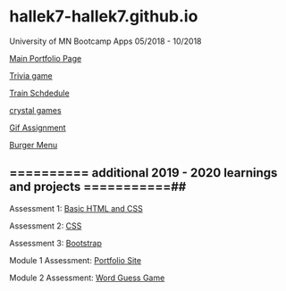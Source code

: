 # hallek7-hallek7.github.io
 University of MN Bootcamp Apps 05/2018 - 10/2018
 
 [Main Portfolio  Page](https://hallek7.github.io/hallek7-hallek7.github.io/May12Assignment/index.html)
 
[Trivia game](https://hallek7.github.io/hallek7-hallek7.github.io/TriviaGame/trivia.html)

[Train Schdedule](https://hallek7.github.io/hallek7-hallek7.github.io/Train%20Schedule/)

[crystal games](https://hallek7.github.io/hallek7-hallek7.github.io/unit-4-game/CrystalsGame.html)

[Gif Assignment](https://hallek7.github.io/hallek7-hallek7.github.io/GihpyAPI/Index.html)

[Burger Menu](https://burgerapp77.herokuapp.com/)
 
## ========== additional 2019 - 2020  learnings and projects ===========##

Assessment 1:  [Basic HTML and CSS](https://hallek7.github.io/hallek7-hallek7.github.io/Dev10-Program/HTML_BasicCSS_Assessment/index.html)

Assessment 2:  [CSS](https://hallek7.github.io/hallek7-hallek7.github.io/Dev10-Program/CSS_Assessment/index.html)


Assessment 3:  [Bootstrap](https://hallek7.github.io/hallek7-hallek7.github.io/Dev10-Program/Bootstrap_Assessment/index.html)


Module 1 Assessment:  [Portfolio Site](https://hallek7.github.io/hallek7-hallek7.github.io/Dev10-Program//Module-1_Assessment/index.html)
  

Module 2 Assessment:  [Word Guess Game](https://hallek7.github.io/hallek7-hallek7.github.io/Dev10-Program/Module-2_Assessment/index.html)
